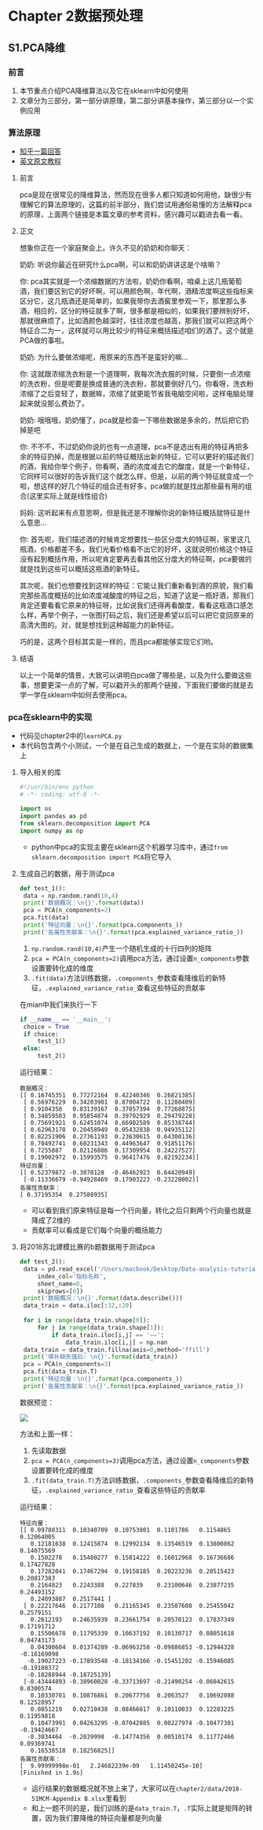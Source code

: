 # Chapter 2数据预处理

## S1.PCA降维

### 前言

1. 本节重点介绍PCA降维算法以及它在sklearn中如何使用
2. 文章分为三部分，第一部分讲原理，第二部分讲基本操作，第三部分以一个实例应用

### 算法原理

- [知乎一篇回答](https://www.zhihu.com/question/38417101)
- [英文原文教程](https://www.cs.princeton.edu/picasso/mats/PCA-Tutorial-Intuition_jp.pdf)

1. 前言

   pca是现在很常见的降维算法，然而现在很多人都只知道如何用他，缺很少有理解它的算法原理的，这篇的前半部分，我们尝试用通俗易懂的方法解释pca的原理，上面两个链接是本篇文章的参考资料，感兴趣可以戳进去看一看。

2. 正文

   想象你正在一个家庭聚会上。许久不见的奶奶和你聊天：

   奶奶: 听说你最近在研究什么pca啊，可以和奶奶讲讲这是个啥嘛？

   你: pca其实就是一个浓缩数据的方法啦，奶奶你看啊，咱桌上这几瓶葡萄酒，我们要区别它的好坏啊，可以用颜色啊，年代啊，酒精浓度啊这些指标来区分它，这几瓶酒还是简单的，如果我带你去酒窖里参观一下，那里那么多酒，相应的，区分的特征就多了啊，很多都是相似的，如果我们要辨别好坏，那就很麻烦了，比如酒颜色越深时，往往浓度也越高，那我们就可以把这两个特征合二为一，这样就可以用比较少的特征来概括描述咱们的酒了。这个就是PCA做的事啦。

   奶奶: 为什么要做浓缩呢，用原来的东西不是蛮好的嘛...

   你: 这就跟浓缩洗衣粉是一个道理啊，我每次洗衣服的时候，只要倒一点浓缩的洗衣粉，但是呢要是换成普通的洗衣粉，那就要倒好几勺。你看呀，洗衣粉浓缩了之后变轻了，数据嘛，浓缩了就更能节省我电脑空间啦，这样电脑处理起来就没那么费劲了。

   奶奶: 哦哦哦，奶奶懂了，pca就是检查一下哪些数据是多余的，然后把它扔掉是吧

   你: 不不不，不过奶奶你说的也有一点道理，pca不是选出有用的特征再把多余的特征扔掉，而是根据以前的特征概括出新的特征，它可以更好的描述我们的酒，我给你举个例子，你看啊，酒的浓度减去它的酸度，就是一个新特征，它同样可以很好的告诉我们这个就怎么样，但是，以前的两个特征就变成一个啦，想这样的好几个特征的组合还有好多，pca做的就是找出那些最有用的组合(这里实际上就是线性组合)

   妈妈: 这听起来有点意思啊，但是我还是不理解你说的新特征概括就特征是什么意思...

   你: 首先呢，我们描述酒的时候肯定想要找一些区分度大的特征啊，家里这几瓶酒，价格都差不多，我们光看价格看不出它的好坏，这就说明价格这个特征没有起到概括作用，所以呢肯定要再去看其他区分度大的特征啊，pca要做的就是找到这些可以概括这瓶酒的新特征。

   其次呢，我们也想要找到这样的特征：它能让我们重新看到酒的原貌，我们看完那些高度概括的比如浓度减酸度的特征之后，知道了这是一瓶好酒，那我们肯定还要看看它原来的特征呀，比如说我们还得再看酸度，看看这瓶酒口感怎么样，再举个例子，一张图打码之后，我们还是希望以后可以把它变回原来的高清大图的。对，就是想找到这种超能力的新特征。

   巧的是，这两个目标其实是一样的，而且pca都能够实现它们哟。

3. 结语

   以上一个简单的情景，大致可以讲明白pca做了哪些是，以及为什么要做这些事，想要更深一点的了解，可以戳开头的那两个链接，下面我们要做的就是去学一学在sklearn中如何去使用pca。

### pca在sklearn中的实现

- 代码见chapter2中的`learnPCA.py`
- 本代码包含两个小测试，一个是在自己生成的数据上，一个是在实际的数据集上

1. 导入相关的库

   ```python
   #!/usr/bin/env python
   # -*- coding: utf-8 -*-
   
   import os 
   import pandas as pd
   from sklearn.decomposition import PCA
   import numpy as np
   ```

   - python中pca的实现主要在sklearn这个机器学习库中，通过`from sklearn.decomposition import PCA`将它导入

2. 生成自己的数据，用于测试pca

   ```python
   def test_1():
   	data = np.random.rand(10,4)
   	print('数据概况：\n{}'.format(data))
   	pca = PCA(n_components=2)
   	pca.fit(data)
   	print('特征向量：\n{}'.format(pca.components_))
   	print('各属性贡献率：\n{}'.format(pca.explained_variance_ratio_))
   ```

   1. `np.random.rand(10,4)`产生一个随机生成的十行四列的矩阵
   2. `pca = PCA(n_components=2)`调用pca方法，通过设置`n_components`参数设置要转化成的维度
   3. `.fit(data)`方法训练数据，`.components_`参数查看降维后的新特征，`.explained_variance_ratio_`查看这些特征的贡献率

   在mian中我们来执行一下

   ```python
   if __name__ == '__main__':
   	choice = True
   	if choice:
   		test_1()
   	else:
   		test_2()
   ```

   运行结果：

   ```
   数据概况：
   [[ 0.16745351  0.77272164  0.42240346  0.26821385]
    [ 0.56976229  0.34203901  0.87004722  0.11280409]
    [ 0.9104358   0.83139167  0.37057394  0.77268875]
    [ 0.34859503  0.95854874  0.39702929  0.29479228]
    [ 0.75691921  0.62451074  0.66982589  0.85338744]
    [ 0.62963178  0.20458949  0.05432838  0.94935112]
    [ 0.82251906  0.27361193  0.23630615  0.64300136]
    [ 0.70492741  0.60231343  0.44963647  0.91851176]
    [ 0.7255887   0.02126886  0.17309954  0.24227527]
    [ 0.19002972  0.15993575  0.96417476  0.82192234]]
   特征向量：
   [[ 0.52379872 -0.3078128  -0.46462923  0.64420949]
    [-0.11336679 -0.94928469  0.17903223 -0.23228002]]
   各属性贡献率：
   [ 0.37195354  0.27588935]
   ```

   - 可以看到我们原来特征是每一个行向量，转化之后只剩两个行向量也就是降成了2维的
   - 贡献率可以看成是它们每个向量的概括能力

3. 将2018苏北建模比赛的b题数据用于测试pca

   ```python
   def test_2():
   	data = pd.read_excel('/Users/macbook/Desktop/Data-analysis-tutorial/chapter2/data/2018-51MCM-Appendix B.xlsx',
   		index_col='指标名称',
   		sheet_name=0,
   		skiprows=[0])
   	print('数据概况：\n{}'.format(data.describe()))
   	data_train = data.iloc[:32,:20]
   	
   	for i in range(data_train.shape[0]):
   		for j in range(data_train.shape[1]):
   			if data_train.iloc[i,j] == '——':
   				data_train.iloc[i,j] = np.nan
   	data_train = data_train.fillna(axis=0,method='ffill')	
   	print('填补缺失值后: \n{}'.format(data_train))
   	pca = PCA(n_components=3)
   	pca.fit(data_train.T)
   	print('特征向量：\n{}'.format(pca.components_))
   	print('各属性贡献率：\n{}'.format(pca.explained_variance_ratio_))
   ```

   数据预览：

   ![](https://ws1.sinaimg.cn/large/006tNbRwgy1fun52b3llsj30pu0bhjtv.jpg)

   方法和上面一样：

   1. 先读取数据
   2. `pca = PCA(n_components=3)`调用pca方法，通过设置`n_components`参数设置要转化成的维度
   3. `.fit(data_train.T)`方法训练数据，`.components_`参数查看降维后的新特征，`.explained_variance_ratio_`查看这些特征的贡献率

   运行结果：

   ```
   特征向量：
   [[ 0.09788311  0.10340709  0.10753801  0.1101786   0.1154865   0.12064005
      0.12181638  0.12415874  0.12992134  0.13546519  0.13800862  0.14075569
      0.1502278   0.15480277  0.15814222  0.16012968  0.16736686  0.17427828
      0.17282041  0.17467294  0.19158185  0.20223236  0.20515423  0.20817383
      0.2164823   0.2243388   0.227839    0.23100646  0.23877235  0.24493152
      0.24893887  0.2517441 ]
    [ 0.22217646  0.2177108   0.21165345  0.23507608  0.25455042  0.2579151
      0.2612193   0.24635939  0.23661754  0.20570123  0.17837349  0.17191712
      0.15506678  0.11795339  0.10637192  0.10130717  0.08051618  0.04743173
      0.04300604  0.01374289 -0.06963258 -0.09886853 -0.12944328 -0.16169098
     -0.19027223 -0.17893548 -0.18134166 -0.15451202 -0.15946085 -0.19108372
     -0.18288944 -0.18725139]
    [-0.43444893 -0.38960028 -0.33713697 -0.21490254 -0.06042615  0.0300574
      0.10330701  0.10876861  0.20677756  0.2063527   0.10692088  0.12528957
      0.0851219   0.02710438  0.08466617  0.10110033  0.12283225  0.11959818
      0.10473991  0.04263295 -0.07042885  0.00227974 -0.10477301 -0.19424667
     -0.3034464  -0.2039998  -0.14774356  0.00510174  0.11772466  0.09369741
      0.16538518  0.18256825]]
   各属性贡献率：
   [  9.99999998e-01   2.24682239e-09   1.11450245e-10]
   [Finished in 1.9s]
   ```

   - 运行结果的数据概况就不放上来了，大家可以在`chapter2/data/2018-51MCM-Appendix B.xlsx`里看到
   - 和上一题不同的是，我们训练的是`data_train.T`，`.T`实际上就是矩阵的转置，因为我们要降维的特征向量都是列向量

   